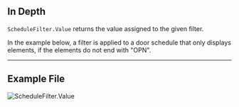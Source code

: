 ## In Depth
`ScheduleFilter.Value` returns the value assigned to the given filter.

In the example below, a filter is applied to a door schedule that only displays elements, if the elements do not end with "OPN".
___
## Example File

![ScheduleFilter.Value](./Revit.Schedules.ScheduleFilter.Value_img.jpg)